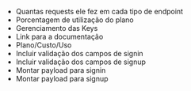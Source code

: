 - Quantas requests ele fez em cada tipo de endpoint
- Porcentagem de utilização do plano
- Gerenciamento das Keys
- Link para a documentação
- Plano/Custo/Uso
- Incluir validação dos campos de signin
- Incluir validação dos campos de signup
- Montar payload para signin
- Montar payload para signup
